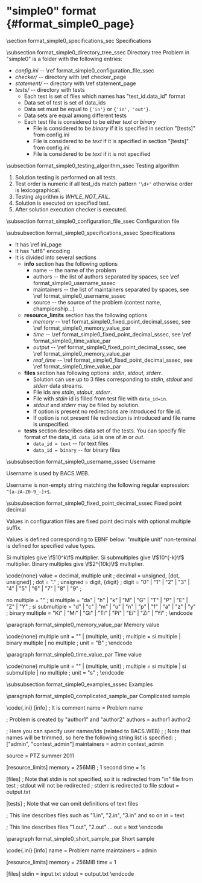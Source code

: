"simple0" format {#format_simple0_page}
================

\section format_simple0_specifications_sec Specifications

\subsection format_simple0_directory_tree_ssec Directory tree
Problem in "simple0" is a folder with the following entries:

- *config.ini* -- \ref format_simple0_configuration_file_ssec
- *checker/* -- directory with \ref checker_page
- *statement/* -- directory with \ref statement_page
- *tests/* -- directory with tests
    - Each test is set of files which names has "test_id.data_id" format
    - Data set of test is set of data_ids
    - Data set must be equal to ``{'in'}`` or ``{'in', 'out'}``.
    - Data sets are equal among different tests
    - Each test file is considered to be either *text* or *binary*
        - File is considered to be *binary* if it is specified in section "[tests]" from config.ini
        - File is considered to be *text* if it is specified in section "[tests]" from config.ini
        - File is considered to be *text* if it is not specified

\subsection format_simple0_testing_algorithm_ssec Testing algorithm

1. Solution testing is performed on all tests.
2. Test order is numeric if all test_ids match pattern ``'\d+'`` otherwise order is lexicographical.
3. Testing algorithm is *WHILE_NOT_FAIL*.
4. Solution is executed on specified test.
5. After solution execution checker is executed.

\subsection format_simple0_configuration_file_ssec Configuration file

\subsubsection format_simple0_specifications_sssec Specifications
- It has \ref ini_page
- It has "utf8" encoding
- It is divided into several sections
    - **info** section has the following options
        - name -- the name of the problem
        - authors -- the list of authors separated by spaces, see \ref format_simple0_username_sssec
        - maintainers -- the list of maintainers separated by spaces, see \ref format_simple0_username_sssec
        - source -- the source of the problem (contest name, championship...)
    - **resource_limits** section has the following options
        - *memory* -- \ref format_simple0_fixed_point_decimal_sssec, see \ref format_simple0_memory_value_par
        - *time* --  \ref format_simple0_fixed_point_decimal_sssec, see \ref format_simple0_time_value_par
        - *output* -- \ref format_simple0_fixed_point_decimal_sssec, see \ref format_simple0_memory_value_par
        - *real_time* --  \ref format_simple0_fixed_point_decimal_sssec, see \ref format_simple0_time_value_par
    - **files** section has following options: *stdin*, *stdout*, *stderr*.
        - Solution can use up to 3 files corresponding to *stdin*, *stdout* and *stderr* data streams.
        - File ids are *stdin*, *stdout*, *stderr*.
        - File with *stdin* id is filled from test file with ``data_id=in``.
        - *stdout* and *stderr* may be filled by solution.
        - If option is present no redirections are introduced for file id.
        - If option is not present file redirection is introduced
          and file name is unspecified.
    - **tests** section describes data set of the tests.
      You can specify file format of the data_id.
      ``data_id`` is one of *in* or *out*.
        - ``data_id = text`` -- for text files
        - ``data_id = binary`` -- for binary files

\subsubsection format_simple0_username_sssec Username

Username is used by BACS.WEB.

Username is non-empty string matching the following regular expression: ``^[a-zA-Z0-9_-]+$``.


\subsubsection format_simple0_fixed_point_decimal_sssec Fixed point decimal

Values in configuration files are fixed point decimals
with optional multiple suffix.

Values is defined corresponding to EBNF below.
"multiple unit" non-terminal is defined for specified value types.

Si multiples give \f$10^k\f$ multiplier.
Si submultiples give \f$10^{-k}\f$ multiplier.
Binary multiples give \f$2^{10k}\f$ multiplier.


\code{none}
value = decimal, multiple unit ;
decimal = unsigned, [dot, unsigned] ;
dot = "." ;
unsigned = digit, {digit} ;
digit = "0" | "1" | "2" | "3" | "4" | "5" | "6" | "7" | "8" | "9" ;

no multiple = "" ;
si multiple = "da" | "h" | "k" | "M" | "G" | "T" | "P" | "E" | "Z" | "Y" ;
si submultiple = "d" | "c" | "m" | "u" | "n" | "p" | "f" | "a" | "z" | "y" ;
binary multiple = "Ki" | "Mi" | "Gi" | "Ti" | "Pi" | "Ei" | "Zi" | "Yi" ;
\endcode

\paragraph format_simple0_memory_value_par Memory value

\code{none}
multiple unit = "" | (multiple, unit) ;
multiple = si multiple | binary multiple | no multiple ;
unit = "B" ;
\endcode

\paragraph format_simple0_time_value_par Time value

\code{none}
multiple unit = "" | (multiple, unit) ;
multiple = si multiple | si submultiple | no multiple ;
unit = "s" ;
\endcode

\subsubsection format_simple0_examples_sssec Examples

\paragraph format_simple0_complicated_sample_par Complicated sample

\code{.ini}
[info]
; It is comment
name = Problem name

; Problem is created by "author1" and "author2"
authors = author1 author2

; Here you can specify user names/ids (related to BACS.WEB)
;
; Note that names will be trimmed, so here the following string list is specified:
; ["admin", "contest_admin"]
maintainers = admin contest_admin

source = PTZ summer 2011

[resource_limits]
memory = 256MiB
; 1 second
time = 1s

[files]
; Note that stdin is not specified, so it is redirected from "in" file from test
; stdout will not be redirected
; stderr is redirected to file
stdout = output.txt

[tests]
; Note that we can omit definitions of text files

; This line describes files such as "1.in", "2.in", "3.in" and so on
in = text

; This line describes files "1.out", "2.out" ...
out = text
\endcode


\paragraph format_simple0_short_sample_par Short sample

\code{.ini}
[info]
name = Problem name
maintainers = admin

[resource_limits]
memory = 256MiB
time = 1

[files]
stdin = input.txt
stdout = output.txt
\endcode
